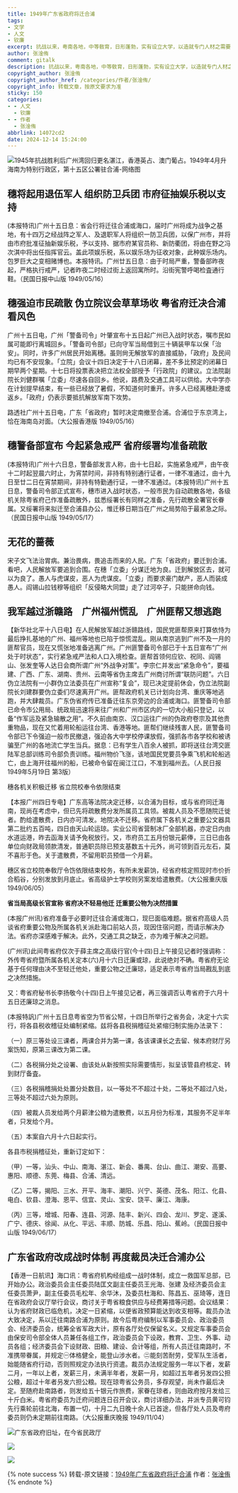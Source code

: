 ```yaml
---
title: 1949年广东省政府将迁合浦
tags:
- 文学
- 人文
- 钦廉
excerpt: 抗战以来，粤南各地，中等敎育，日形蓬勃，实有设立大学，以造就专门人材之需要，过去亦曾数经此间人士建议。
author: 张淦侑
comment: gitalk
description: 抗战以来，粤南各地，中等敎育，日形蓬勃，实有设立大学，以造就专门人材之需要，过去亦曾数经此间人士建议。
copyright_author: 张淦侑
copyright_author_href: /categories/作者/张淦侑/
copyright_info: 转载文章，按原文要求为准
sticky: 150
categories:
- - 人文
  - 钦廉
- - 作者
  - 张淦侑
abbrlink: 14072cd2
date: 2024-12-14 15:24:00
---
```


![1945年抗战胜利后广州湾回归更名湛江，香港英占、澳门葡占。1949年4月升海南为特别行政区，第十五区公署驻合浦-网络图](/img/img/钦廉28.jpeg "1945年抗战胜利后广州湾回归更名湛江，香港英占、澳门葡占。1949年4月升海南为特别行政区，第十五区公署驻合浦-网络图")

## 穗将起用退伍军人 组织防卫兵团 市府征抽娱乐税以支持

(本报特讯)广州十五日息：省会行将迁往合浦或海口，届时广州将成为战争之基地，有十四万之经战阵之军人、及退职军人将组织一防卫兵团，以保广州市，并将由市府批准征抽新娱乐税，予以支持、据市府某官员称、新防衢团，将由在野之冯次淇中将出任指挥官云。盖此项娱乐税，系以娱乐场为征收对象，此种娱乐场内。包罗巨大之变相赌博也。本报特讯。广州廿五日息：由于时局严重，警备部昨夜起，严格执行戒严，记者昨夜二时经过街上返回寓所时。沿街宪警呼喝检査通行鞋。（民国日报中山版 1949/05/16）

## 穗强迫市民疏散 伪立院议会草草场收 粤省府迁决合浦看风色

广州十五日电，广州「警备司令」叶肇宣布十五日起广州已入战时状态，嘱市民如属可能即行离城回乡。「警备司令部」已向守军当局借到三十辆装甲车以保「治安」。同时，许多广州居民开始离穗。虽则尙无解放军的直接威胁，「政府」及民间均已有不安现象。「立院」会议十四日决定于十八日闭幕，差不多比预定的闭幕日期早两个星期。十七日将投票表决把立法权全部授予「行政院」的建议。立法院副院长刘健群嘱「立委」尽速各自回乡。他说，路费及交通工具可以供给。大中学亦在计划提早结束，有一些已经放了暑假，不知道何时重开。许多人已经离穗赴港或返乡。「政府」仍表示要抵抗解放军南下攻势。

路透社广州十五日电，广东「省政府」暂时决定南撤至合浦。合浦位于东京湾上，恰在海南岛对面。（大公报香港版 1949/05/16）

## 穗警备部宣布 今起紧急戒严 省府绥署均准备疏散

(本报特讯)广州十六日息，警备部发言人称，由十七日起，实施紧急戒严，由午夜十二时起翌晨六时止，为宵禁时间，非持有特别通行证者，一律不准通过，由十九日至廿二日在宵禁期间，非持有特勤通行证，一律不准通过。(本报特讯)广州十五日息，警备司令部正式宣布，穗市进入战时状态，一般市民为自动疏散各地，各级机关除粤省府己作准备疏散外，兹悉绥署长有同样之准备，先行疏散全署官长眷属。又绥署将来拟迁至合浦县办公，惟迁移日期当在广州之局势陷于最紧急之际。（民国日报中山版 1949/05/17）

## 无花的蔷薇

宋子文飞法治胃病。兼治畏病，畏追击而来的人民。广东「省政府」要迁到合浦。看吧，人民解放军要追到合围。在穗「立委」分谋迁地为良。迁到解放区去，就可以为良了。愚人与虎谋皮，恶人为虎谋皮。「立委」而要求豪门献产，恶人而装成愚人。阎锡山拉钱穆等组织「反侵略大同盟」走了过河卒子，只能拼命向钱。

## 我军越过浙赣路　广州福州慌乱　广州匪帮又想逃跑

【新华社北平十八日电】在人民解放军越过浙赣路线，国民党匪帮原来打算依恃为最后挣扎基地的广州、福州等地也已陷于惊慌混乱。刚从南京逃到广州不及一月的匪帮官员，现在又慌张地准备逃离广州。广州匪警备司令部已于十五日宣布“广州处于时状态”，实行紧急戒严法和人口入境检查。匪帮首领何应钦、祝同、阎锡山、张发奎等人达日会商所谓广州“外战争对策”。李宗仁并发出“紧急命令”，要福建、广西、广东、湖南、贵州、云南等省伪主席去广州商讨所谓“联防问题”。六日伪立法院有一小群伪立法委员在广州宣称“复会”，现已决定提前休会，伪立法院副院长刘建群要伪立委们尽速离开广州。匪帮政府机关已计划向台湾、重庆等地逃跑，并大肆裁员。广东伪省府传已准备迁往东京旁边的合浦或海口。匪警备司令部已命令市公用局、统政局迅速将来往广州和广州市区内的一切大小船只登记，以备“作军运及紧急输散之用”。不久前由南京、汉口运往广州的伪政府卷宗及其他贵重物品，现在又忙着用轮船运往台湾、香港等地。匪帮们继续残害人民，匪警备司令部已下令强迫一般市民撤退，强迫各大中学校停课放假，强抓各市各学校和被诱骗至广州的各地流亡学生当兵。据息：已有学生八百余人被抓，即将送往台湾交匪陆军总部训练司令部负责训练。福州物价飞涨，该地国民党要员争乘飞机和轮船逃亡，由上海开往福州的船，已被命令留在闽江江口，不准到福州去。（人民日报1949年5月19日 第3版）

穗各机关积极迁移 省立院校奉令依限结束

【本报广州四日专电】广东高等法院决定迁移，以合浦为目标，或与省府同迁海南，现尚在考虑中，但已先将疏散费分发所属员工具领。被裁人员及不愿随院迁徙者。酌给遣散费，日内亦可清发。地院决不迁移。省府属下各机关之重要公文器具第二批约五百吨，四日由天山轮运琼。实业公司省营制冰厂全部机器，亦定日内由水道运港，昨去函海关请予免税放行。又，市府员工五月份银元薪俸，三日已由各单位向财政局领款清发，普通职员除已预支基数五十元外，尚可领到百元左石，莫不喜形于色。关于遣散费，不留用职员预借一个月薪。

穗区省立校院奉敎厅令饬依限结束校务，有所未发薪饷，经省府核定照现时市价折合稻谷，分别发放到月底止。省高级护士学校则另案发给遣散费。（大公报重庆版 1949/06/05）

**省当局高级长官宣称 省府决不轻易他迁 迁重要公物为决然措置**

(本报广州讯)省府准备于必要时迁往合浦或海口，现巳面临难题。据省府高级人员谈省府重要公物及所属各机关派赴海口前站人员，现因住宿问题，而请示解决办法。省府亦深感难于解决。此外，交通工具之缺乏，亦为难于解决之问题。

(广州讯)此间粤省府仅次于薛主席之高级行官(今十四)日上午接见记者时强调称：外传粤省府暨所属各机关定本(六)月十六日迁廉或琼，此说绝対不确。粤省府无论基于任何理由决不至轻迁他处，重要公物之迁廉琼，适足表示粤省府当局戡乱到底之决然措施。

又：粤省府秘书长李扬敬今(十四)日上午接见记者，再三强调否认粤省府于六月十五日还廉琼之消息。

(本报特訉)广州十五日息粤省空为节省公帑，十四日所举行之省务会，决定十六实行，将各县税收稽征处编制紧缩。兹将各县税捐稽征处紧缩归制实施办法录下：

（一）原三等处设三课者，两课合并为第一课，各该课课长之去留、候本府财厅另案饬知，原第三课改为第二课。

（二）各税捐分处之设署、由该处从新按照实际需要情形，拟呈该管县府核定、转到财厅备査。

（三）各税捐稽捐处处置分处数目，以一等处不不超过十处，二等处不超过八处，三等处不超过六处为原则。

（四）被裁人员发给两个月薪津公粮为遣散费，以五月份为标准，其服务不足半年者，只发给个月。

（五）本案自六月十六日起实行。

各县市税捐稽征处，重新订定如下：

（甲）一等，汕头、中山、南海、湛江、新会、番禺、台山、曲江、潮安、高要、惠阳、顺德、东莞、梅县、合浦、清远。

（乙）二等，揭阳、三水、开平、海丰、潮阳、兴宁、英德、茂名、阳江、化县、电白、钦县、澄海、恩平、信宜、灵山、宝安、饶平、廉江、海康。

（丙）三等，增城、阳春、连县、河源、陆丰、新兴、四会、龙川、罗定、遂溪、广宁、德庆、徐闻、从化、平远、丰顺、防城、乐昌、阳山、蕉岭。（民国日报中山版 1949/06/17）

## 广东省政府改成战时体制 再度裁员决迁合浦办公

【香港一日航讯】海口讯：粤省府机构经组成一战时体制，成立一救国军总部，已开始办公。政治委员会主任委员陆匡文副主任委员王光海、张建 及经济委员会主任委员萧尹，副主任委员毛松年、余华沐，及委员杜海和、陈昌五、巫琦等，连日在省政府会议厅举行会议，商讨关于粤省粮食供应与经费筹措等问题。会议结果：认为省府财政已临危机，决定一日紧缩，以便省政预算能达到收支相等。裁员办法大致决定，系以迁往南路合浦为原则。故今后粤府编制以军事委员会、政治委员会、经济委员会，统筹全省军政大计，原有各厅处仅保留名义。又规定车事委员会由保安司令部全体人员兼任各组工作，政治委员会下设政，教育、卫生、外事、动员各组；经济委员会下设财政、田粮、建设、会计等组，所有人员迁往南路时，不准携带眷属，并规定㊀体格健全，能登山涉水者。㊁能刻苦耐劳，受军队生活者，始能随省府行动，否则照规定办法执行资遣。裁员办法规定服务一年以下者，发薪二月，一年以上者，发薪三月，未满半年者，发薪一月，如超过五年者叧发四公担公粮，超过十年者叧发六担公粮。现在琼粤省公务员，多存观望，尚未作最后决定。至随府赴南路者，则发给五十银元作旅费，家眷在琼者，则由政府按月发给三十斤白米。粤省府委员为迁府问题连日召开会议，商讨详细办法，并派专员黄可钧先行乘轮前往北海，布置一切，十月二九日晚十余人已首途，但各厅处人员及粤府委员则仍未定期前往南路。（大公报重庆晚报 1949/11/04）

![广东省政府旧址，在今省民政厅](/img/img/钦廉29.webp "广东省政府旧址，在今省民政厅")

![](/img/img/钦廉30.webp)

![](/img/img/钦廉31.webp)

{% note success %}
转载-原文链接：[1949年广东省政府将迁合浦](https://mp.weixin.qq.com/s/yY1zO6U69ZaXw8dvYyxrbA)
作者：[张淦侑](https://yesandnoandperhaps.cn/categories/%E4%BD%9C%E8%80%85/%E5%BC%A0%E6%B7%A6%E4%BE%91/)
{% endnote %}

